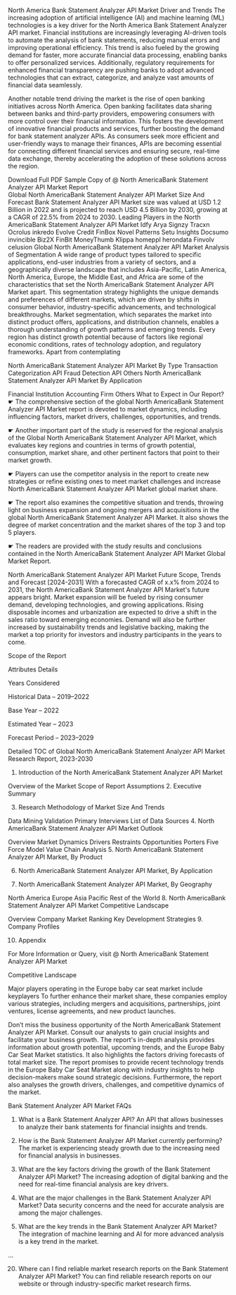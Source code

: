 North America Bank Statement Analyzer API Market Driver and Trends
The increasing adoption of artificial intelligence (AI) and machine learning (ML) technologies is a key driver for the North America Bank Statement Analyzer API market. Financial institutions are increasingly leveraging AI-driven tools to automate the analysis of bank statements, reducing manual errors and improving operational efficiency. This trend is also fueled by the growing demand for faster, more accurate financial data processing, enabling banks to offer personalized services. Additionally, regulatory requirements for enhanced financial transparency are pushing banks to adopt advanced technologies that can extract, categorize, and analyze vast amounts of financial data seamlessly.

Another notable trend driving the market is the rise of open banking initiatives across North America. Open banking facilitates data sharing between banks and third-party providers, empowering consumers with more control over their financial information. This fosters the development of innovative financial products and services, further boosting the demand for bank statement analyzer APIs. As consumers seek more efficient and user-friendly ways to manage their finances, APIs are becoming essential for connecting different financial services and ensuring secure, real-time data exchange, thereby accelerating the adoption of these solutions across the region.

Download Full PDF Sample Copy of @ North AmericaBank Statement Analyzer API Market Report  
Global North AmericaBank Statement Analyzer API Market Size And Forecast
Bank Statement Analyzer API Market size was valued at USD 1.2 Billion in 2022 and is projected to reach USD 4.5 Billion by 2030, growing at a CAGR of 22.5% from 2024 to 2030.
Leading Players in the North AmericaBank Statement Analyzer API Market
Idfy
Arya
Signzy
Tracxn
Ocrolus
inkredo
Evolve Credit
FinBox
Novel Patterns
Setu Insights
Docsumo
invincible
Biz2X
FinBit
MoneyThumb
Klippa
homeppl
herondata
Finvolv
celusion
Global North AmericaBank Statement Analyzer API Market Analysis of Segmentation
A wide range of product types tailored to specific applications, end-user industries from a variety of sectors, and a geographically diverse landscape that includes Asia-Pacific, Latin America, North America, Europe, the Middle East, and Africa are some of the characteristics that set the North AmericaBank Statement Analyzer API Market apart. This segmentation strategy highlights the unique demands and preferences of different markets, which are driven by shifts in consumer behavior, industry-specific advancements, and technological breakthroughs. Market segmentation, which separates the market into distinct product offers, applications, and distribution channels, enables a thorough understanding of growth patterns and emerging trends. Every region has distinct growth potential because of factors like regional economic conditions, rates of technology adoption, and regulatory frameworks. Apart from contemplating

North AmericaBank Statement Analyzer API Market By Type
Transaction Categorization API
Fraud Detection API
Others
North AmericaBank Statement Analyzer API Market By Application

Financial Institution
Accounting Firm
Others
What to Expect in Our Report?
☛ The comprehensive section of the global North AmericaBank Statement Analyzer API Market report is devoted to market dynamics, including influencing factors, market drivers, challenges, opportunities, and trends.

☛ Another important part of the study is reserved for the regional analysis of the Global North AmericaBank Statement Analyzer API Market, which evaluates key regions and countries in terms of growth potential, consumption, market share, and other pertinent factors that point to their market growth.

☛ Players can use the competitor analysis in the report to create new strategies or refine existing ones to meet market challenges and increase North AmericaBank Statement Analyzer API Market global market share.

☛ The report also examines the competitive situation and trends, throwing light on business expansion and ongoing mergers and acquisitions in the global North AmericaBank Statement Analyzer API Market. It also shows the degree of market concentration and the market shares of the top 3 and top 5 players.

☛ The readers are provided with the study results and conclusions contained in the North AmericaBank Statement Analyzer API Market Global Market Report.

North AmericaBank Statement Analyzer API Market Future Scope, Trends and Forecast [2024-2031]
With a forecasted CAGR of x.x% from 2024 to 2031, the North AmericaBank Statement Analyzer API Market's future appears bright. Market expansion will be fueled by rising consumer demand, developing technologies, and growing applications. Rising disposable incomes and urbanization are expected to drive a shift in the sales ratio toward emerging economies. Demand will also be further increased by sustainability trends and legislative backing, making the market a top priority for investors and industry participants in the years to come.

Scope of the Report

Attributes Details

Years Considered

Historical Data – 2019–2022

Base Year – 2022

Estimated Year – 2023

Forecast Period – 2023–2029

Detailed TOC of Global North AmericaBank Statement Analyzer API Market Research Report, 2023-2030
1. Introduction of the North AmericaBank Statement Analyzer API Market

Overview of the Market
Scope of Report
Assumptions
2. Executive Summary

3. Research Methodology of Market Size And Trends

Data Mining
Validation
Primary Interviews
List of Data Sources
4. North AmericaBank Statement Analyzer API Market Outlook

Overview
Market Dynamics
Drivers
Restraints
Opportunities
Porters Five Force Model
Value Chain Analysis
5. North AmericaBank Statement Analyzer API Market, By Product

6. North AmericaBank Statement Analyzer API Market, By Application

7. North AmericaBank Statement Analyzer API Market, By Geography

North America
Europe
Asia Pacific
Rest of the World
8. North AmericaBank Statement Analyzer API Market Competitive Landscape

Overview
Company Market Ranking
Key Development Strategies
9. Company Profiles

10. Appendix

For More Information or Query, visit @ North AmericaBank Statement Analyzer API Market

Competitive Landscape

Major players operating in the Europe baby car seat market include keyplayers To further enhance their market share, these companies employ various strategies, including mergers and acquisitions, partnerships, joint ventures, license agreements, and new product launches.

Don’t miss the business opportunity of the North AmericaBank Statement Analyzer API Market. Consult our analysts to gain crucial insights and facilitate your business growth.
The report's in-depth analysis provides information about growth potential, upcoming trends, and the Europe Baby Car Seat Market statistics. It also highlights the factors driving forecasts of total market size. The report promises to provide recent technology trends in the Europe Baby Car Seat Market along with industry insights to help decision-makers make sound strategic decisions. Furthermore, the report also analyses the growth drivers, challenges, and competitive dynamics of the market.

Bank Statement Analyzer API Market FAQs
1. What is a Bank Statement Analyzer API?
An API that allows businesses to analyze their bank statements for financial insights and trends.

2. How is the Bank Statement Analyzer API Market currently performing?
The market is experiencing steady growth due to the increasing need for financial analysis in businesses.

3. What are the key factors driving the growth of the Bank Statement Analyzer API Market?
The increasing adoption of digital banking and the need for real-time financial analysis are key drivers.

4. What are the major challenges in the Bank Statement Analyzer API Market?
Data security concerns and the need for accurate analysis are among the major challenges.

5. What are the key trends in the Bank Statement Analyzer API Market?
The integration of machine learning and AI for more advanced analysis is a key trend in the market.

...

20. Where can I find reliable market research reports on the Bank Statement Analyzer API Market?
You can find reliable research reports on our website or through industry-specific market research firms.
